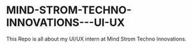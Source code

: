 # MIND-STROM-TECHNO-INNOVATIONS---UI-UX
This Repo is all about my UI/UX intern at Mind Strom Techno Innovations.
